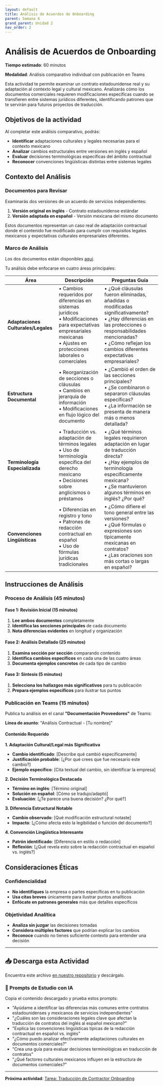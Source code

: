 ```yaml
---
layout: default
title: Análisis de Acuerdos de Onboarding
parent: Semana 6
grand_parent: Unidad 2
nav_order: 2
---
```


# Análisis de Acuerdos de Onboarding

**Tiempo estimado**: 60 minutos

**Modalidad**: Análisis comparativo individual con publicación en Teams

Esta actividad te permite examinar un contrato estadounidense real y su adaptación al contexto legal y cultural mexicano. Analizarás cómo los documentos comerciales requieren modificaciones específicas cuando se transfieren entre sistemas jurídicos diferentes, identificando patrones que te servirán para futuros proyectos de traducción.

## Objetivos de la actividad

Al completar este análisis comparativo, podrás:
- **Identificar** adaptaciones culturales y legales necesarias para el contexto mexicano
- **Analizar** cambios estructurales entre versiones en inglés y español
- **Evaluar** decisiones terminológicas específicas del ámbito contractual
- **Reconocer** convenciones lingüísticas distintas entre sistemas legales

## Contexto del Análisis

### Documentos para Revisar

Examinarás dos versiones de un acuerdo de servicios independientes:

1. **Versión original en inglés** - Contrato estadounidense estándar
2. **Versión adaptada en español** - Versión mexicana del mismo documento

Estos documentos representan un caso real de adaptación contractual donde el contenido fue modificado para cumplir con requisitos legales mexicanos y expectativas culturales empresariales diferentes.


### Marco de Análisis
Los dos documentos están disponibles [aquí](https://github.com/alainamb/uic_tr14-trad-comercial/tree/main/unidad2/semana6/referencias).

Tu análisis debe enfocarse en cuatro áreas principales:

| **Área** | **Descripción** | **Preguntas Guía** |
|---|---|---|
| **Adaptaciones Culturales/Legales** | • Cambios requeridos por diferencias en sistemas jurídicos<br>• Modificaciones para expectativas empresariales mexicanas<br>• Ajustes en protecciones laborales o comerciales | • ¿Qué cláusulas fueron eliminadas, añadidas o modificadas significativamente?<br>• ¿Hay diferencias en las protecciones o responsabilidades mencionadas?<br>• ¿Cómo reflejan los cambios diferentes expectativas empresariales? |
| **Estructura Documental** | • Reorganización de secciones o cláusulas<br>• Cambios en jerarquía de información<br>• Modificaciones en flujo lógico del documento | • ¿Cambió el orden de las secciones principales?<br>• ¿Se combinaron o separaron cláusulas específicas?<br>• ¿La información se presenta de manera más o menos detallada? |
| **Terminología Especializada** | • Traducción vs. adaptación de términos legales<br>• Uso de terminología específica del derecho mexicano<br>• Decisiones sobre anglicismos o préstamos | • ¿Qué términos legales requirieron adaptación en lugar de traducción directa?<br>• ¿Hay ejemplos de terminología específicamente mexicana?<br>• ¿Se mantuvieron algunos términos en inglés? ¿Por qué? |
| **Convenciones Lingüísticas** | • Diferencias en registro y tono<br>• Patrones de redacción contractual en español<br>• Uso de fórmulas jurídicas tradicionales | • ¿Cómo difiere el tono general entre las versiones?<br>• ¿Qué fórmulas o expresiones son típicamente mexicanas en contratos?<br>• ¿Las oraciones son más cortas o largas en español? |

## Instrucciones de Análisis

### Proceso de Análisis (45 minutos)

#### Fase 1: Revisión Inicial (15 minutos)
1. **Lee ambos documentos** completamente
2. **Identifica las secciones principales** de cada documento
3. **Nota diferencias evidentes** en longitud y organización

#### Fase 2: Análisis Detallado (25 minutos)
1. **Examina sección por sección** comparando contenido
2. **Identifica cambios específicos** en cada una de las cuatro áreas
3. **Documenta ejemplos concretos** de cada tipo de cambio

#### Fase 3: Síntesis (5 minutos)
1. **Selecciona los hallazgos más significativos** para tu publicación
2. **Prepara ejemplos específicos** para ilustrar tus puntos

### Publicación en Teams (15 minutos)

Publica tu análisis en el canal **"Documentación Proveedores"** de Teams:

**Línea de asunto**: "Análisis Contractual - [Tu nombre]"

#### Contenido Requerido

**1. Adaptación Cultural/Legal más Significativa**
- **Cambio identificado**: [Describe qué cambió específicamente]
- **Justificación probable**: [¿Por qué crees que fue necesario este cambio?]
- **Ejemplo específico**: [Cita textual del cambio, sin identificar la empresa]

**2. Decisión Terminológica Destacada**
- **Término en inglés**: [Término original]
- **Solución en español**: [Cómo se tradujo/adaptó]
- **Evaluación**: [¿Te parece una buena decisión? ¿Por qué?]

**3. Diferencia Estructural Notable**
- **Cambio observado**: [Qué modificación estructural notaste]
- **Impacto**: [¿Cómo afecta esto la legibilidad o función del documento?]

**4. Convención Lingüística Interesante**
- **Patrón identificado**: [Diferencia en estilo o redacción]
- **Reflexión**: [¿Qué revela esto sobre la redacción contractual en español vs. inglés?]



## Consideraciones Éticas

### Confidencialidad
- **No identifiques** la empresa o partes específicas en tu publicación
- **Usa citas breves** únicamente para ilustrar puntos analíticos
- **Enfócate en patrones generales** más que detalles específicos

### Objetividad Analítica
- **Analiza sin juzgar** las decisiones tomadas
- **Considera múltiples factores** que podrían explicar los cambios
- **Reconoce** cuando no tienes suficiente contexto para entender una decisión

---

## 📥 Descarga esta Actividad

Encuentra este archivo [en nuestro repositorio](https://github.com/alainamb/uic_tr14-comercial-publicitaria/blob/main/unidad2/semana6/analisis-acuerdos-onboarding.md) y descárgalo.

### 🤖 Prompts de Estudio con IA

Copia el contenido descargado y prueba estos prompts:

- "Ayúdame a identificar las diferencias más comunes entre contratos estadounidenses y mexicanos de servicios independientes"
- "¿Cuáles son las consideraciones legales clave que afectan la traducción de contratos del inglés al español mexicano?"
- "Explica las convenciones lingüísticas típicas de la redacción contractual en español vs. inglés"
- "¿Cómo puedo analizar efectivamente adaptaciones culturales en documentos comerciales?"
- "Crea una guía para evaluar decisiones terminológicas en traducción de contratos"
- "¿Qué factores culturales mexicanos influyen en la estructura de documentos comerciales?"

---

**Próxima actividad**: [Tarea: Traducción de Contractor Onboarding](tarea-traduccion-contractor-onboarding.md)
